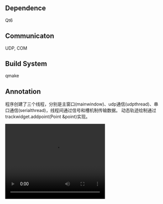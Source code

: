 ## Dependence
Qt6
## Communicaton
UDP, COM
## Build System
qmake
## Annotation
程序创建了三个线程，分别是主窗口(mainwindow)、udp通信(udpthread)、串口通信(serialthread)，线程间通过信号和槽机制传输数据。 
动态轨迹绘制通过trackwidget.addpoint(Point &point)实现。  

<video width="320" height="240" controls>
  <source src="videoExamples/trackDemo.mp4" type="video/mp4">
  Your browser does not support the video tag.
</video>

